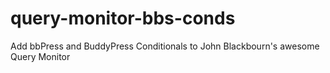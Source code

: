 query-monitor-bbs-conds
=======================

Add bbPress and BuddyPress Conditionals to John Blackbourn's awesome Query Monitor
